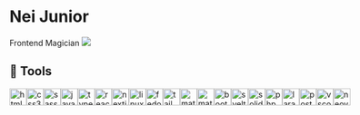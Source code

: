 # Nei Junior
Frontend Magician ![](https://www.tibiawiki.com.br/images/0/0f/Ferumbras.gif)
## 🧰 Tools
 <p style="display: flex;">
    <img width="30px" style="padding-right: '1px'" alt="html5" src="https://cdn.jsdelivr.net/gh/devicons/devicon@latest/icons/html5/html5-original.svg" />
    <img width="30px" style="padding-right: '1px'" alt="css3" src="https://cdn.jsdelivr.net/gh/devicons/devicon@latest/icons/css3/css3-original.svg" />
    <img width="30px" style="padding-right: '1px'" alt="sass" src="https://cdn.jsdelivr.net/gh/devicons/devicon@latest/icons/sass/sass-original.svg" />
    <img width="30px" style="padding-right: '1px'" alt="javascript" src="https://cdn.jsdelivr.net/gh/devicons/devicon@latest/icons/javascript/javascript-original.svg" />
    <img width="30px" style="padding-right: '1px'" alt="typescript" src="https://cdn.jsdelivr.net/gh/devicons/devicon@latest/icons/typescript/typescript-original.svg" />
    <img width="30px" style="padding-right: '1px'" alt="react" src="https://cdn.jsdelivr.net/gh/devicons/devicon@latest/icons/react/react-original.svg" />
    <img width="30px" style="padding-right: '1px'" alt="nextjs" src="https://cdn.jsdelivr.net/gh/devicons/devicon@latest/icons/nextjs/nextjs-original.svg" />
    <img width="30px" style="padding-right: '1px'" alt="linux" src="https://cdn.jsdelivr.net/gh/devicons/devicon@latest/icons/linux/linux-original.svg" />
    <img width="30px" style="padding-right: '1px'" alt="fedora" src="https://cdn.jsdelivr.net/gh/devicons/devicon@latest/icons/fedora/fedora-original.svg" />
    <img width="30px" style="padding-right: '1px'" alt="tailwindcss" src="https://cdn.jsdelivr.net/gh/devicons/devicon@latest/icons/tailwindcss/tailwindcss-original.svg" />
    <img width="30px" style="padding-right: '1px'" alt="materialui" src="https://cdn.jsdelivr.net/gh/devicons/devicon@latest/icons/materialui/materialui-original.svg" />
    <img width="30px" style="padding-right: '1px'" alt="materializecss" src="https://cdn.jsdelivr.net/gh/devicons/devicon@latest/icons/materializecss/materializecss-original.svg" />
    <img width="30px" style="padding-right: '1px'" alt="bootstrap" src="https://cdn.jsdelivr.net/gh/devicons/devicon@latest/icons/bootstrap/bootstrap-original.svg" />
    <img width="30px" style="padding-right: '1px'" alt="svelte" src="https://cdn.jsdelivr.net/gh/devicons/devicon@latest/icons/svelte/svelte-original.svg" />
    <img width="30px" style="padding-right: '1px'" alt="solidjs"  src="https://cdn.jsdelivr.net/gh/devicons/devicon@latest/icons/solidjs/solidjs-original.svg" />
    <img width="30px" style="padding-right: '1px'" alt="php"  src="https://cdn.jsdelivr.net/gh/devicons/devicon@latest/icons/php/php-original.svg" />
    <img width="30px" style="padding-right: '1px'" alt="laravel" src="https://cdn.jsdelivr.net/gh/devicons/devicon@latest/icons/laravel/laravel-original.svg" />
    <img width="30px" style="padding-right: '1px'" alt="postgresql"  src="https://cdn.jsdelivr.net/gh/devicons/devicon@latest/icons/postgresql/postgresql-original.svg" />
    <img width="30px" style="padding-right: '1px'" alt="vscode" src="https://cdn.jsdelivr.net/gh/devicons/devicon@latest/icons/vscode/vscode-original.svg" />
    <img width="30px" style="padding-right: '1px'" alt="neovim" src="https://cdn.jsdelivr.net/gh/devicons/devicon@latest/icons/neovim/neovim-original.svg" />
  </p>

